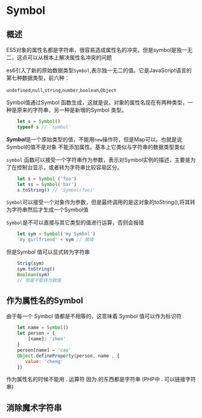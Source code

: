 # Symbol

## 概述
ES5对象的属性名都是字符串，很容易造成属性名的冲突。但是symbol是独一无二，这点可以从根本上解决属性名冲突的问题

es6引入了新的原始数据类型```Symbol```,表示独一无二的值。它是JavaScript语言的第七种数据类型，前六种：

```undefined```,```null```,```string```,```number```,```boolean```,```Object```

Symbol值通过Symbol 函数生成，这就是说，对象的属性名现在有两种类型，一种是原来的字符串，另一种是新增的Symbol
类型。

```js
    let s = Symbol()
    typeof s // 'symbol'
```

***Symbol***是一个原始类型的值，不能用```new```操作符，但是Map可以。也就是说Symbol的值不是对象
不能添加属性。基本上它类似与字符串的数据类型类似

```symbol``` 函数可以接受一个字符串作为参数，表示对Symbol实例的描述，主要是为了在控制台显示，或者转为字符串比较容易区分。

```js
    let s = Symbol ('foo')
    let ss = Symbol('bar')
    s.toString() // 'Symbol(foo)'
```

```Symbol```可以接受一个对象作为参数，但是最终调用的是这对象的toString(),将其转为字符串然后才生成一个Symbol值

```Symbol```是不可以直接与其它类型的值进行运算，否则会报错

```js
    let sym = Symbol('my Symbol')
    'my girlfriend' + sym // 报错
```

但是Symbol 值可以显式转为字符串

```js
    Strig(sym)
    sym.toString()
    Boolean(sym)
    // 但是不能转为数值
```

## 作为属性名的Symbol

由于每一个 Symbol 值都是不相等的，这意味着 Symbol 值可以作为标识符

```js
    let name = Symbol()
    let person = {
        [name]: 'zhen'
    }
    person[name] = 'cao'
    Object.defineProperty(person, name , {
       value: 'cheng'
    })
```

作为属性名的时候不能用 . 运算符 因为.的东西都是字符串 (PHP中 . 可以链接字符串)

## 消除魔术字符串
